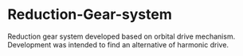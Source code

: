 # Reduction-Gear-system
Reduction gear system developed based on orbital drive mechanism. Development was intended to find an alternative of harmonic drive.
